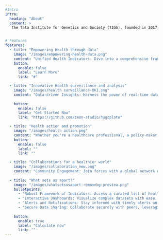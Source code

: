 ```yaml
---
#Intro
intro:
  heading: "About"
  content: >
   The Tata Institute for Genetics and Society (TIGS), founded in 2017, is a non-profit research institute that aspires to develop solutions to challenges in human health and agriculture. The most significant challenges that impede the achievement of health equity and nutrition security for all of India’s population require systematic evidence-based scientific advancements and technological solutions. In this regard, we are committed to contributing towards India’s accelerated path in emerging as a global power through concerted efforts that use science-based solutions to prevent infectious diseases, improve access to affordable and quality diagnostics and therapeutics for rare genetic disorders, foster health equity, and achieve nutrition security through sustainable models for agriculture.


# Features
features:
  - title: "Empowering Health through data"
    image: "/images/empowering-health-data.png" 
    content: "Unified Health Indicators: Dive into a comprehensive framework that combines health indicators across human, animal, and environmental sectors. The One Health Index app is your gateway to understanding the interconnected health landscape through an extensive collection of metrics and datasets."
    button:
      enable: false
      label: "Learn More"
      link: "#"

  - title: "Innovative Health surveillance and analysis"
    image: "/images/health surveillance-OHI.png"
    content: "Data-driven Insights: Harness the power of real-time data analysis to monitor health trends globally. Our app uses advanced algorithms to process indicators and metrics, offering you a detailed view of health dynamics and their impacts on ecosystems."
  
    button:
      enable: false
      label: "Get Started Now"
      link: "https://github.com/zeon-studio/hugoplate"

  - title: "Health action and promotion"
    image: "/images/health action.png"
    content: "Whether you're a healthcare professional, a policy-maker, or a concerned citizen, our app provides actionable advice to foster healthier communities and environments."
    button:
      enable: false
      label: ""
      link: ""

  - title: "Collaborations for a healthier world"
    image: "/images/collaboration_new.png"
    content: "Community Engagement: Join forces with a global network of One Health advocates. Share data, insights, and strategies to combat health challenges that transcend borders. Together, we can make a difference"
  
  - title: "What sets us apart?" 
    image: "/images/whatsetsusapart-removebg-preview.png"
    bulletpoints:
      - "Robust Framework of Indicators: Access a curated list of health indicators spanning zoonotic diseases, environmental pollutants, and more."
      - "Interactive Dashboards: Visualize complex datasets with ease, thanks to our user-friendly dashboards and mapping tools"
      - "Alerts and Notifications: Stay informed with timely alerts on emerging health threats and updates on key metrics."
      - "Secure Data Sharing: Collaborate securely with peers, leveraging encrypted data sharing and privacy-first policies."
      
    button:
      enable: true
      label: "Calculate now"
      link: ""
---
```

